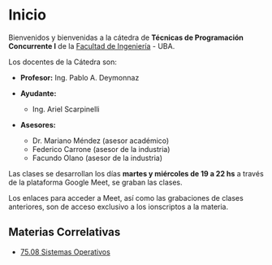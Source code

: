 # Inicio

Bienvenidos y bienvenidas a la cátedra de **Técnicas de Programación Concurrente I** de la [Facultad de Ingeniería](http://www.fi.uba.ar/) - UBA.

Los docentes de la Cátedra son:

* **Profesor:** Ing. Pablo A. Deymonnaz

* **Ayudante:**
  * Ing. Ariel Scarpinelli

* **Asesores:**
  * Dr. Mariano Méndez (asesor académico)
  * Federico Carrone (asesor de la industria)
  * Facundo Olano (asesor de la industria)

Las clases se desarrollan los días **martes y miércoles de 19 a 22 hs** a través de la plataforma Google Meet, se graban las clases.

Los enlaces para acceder a Meet, así como las grabaciones de clases anteriores, son de acceso exclusivo a los ionscriptos a la materia.

## Materias Correlativas

* [75.08 Sistemas Operativos](https://fisop.github.io/7508/)
